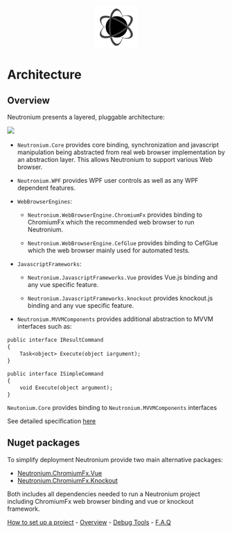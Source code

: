 <p align="center"><img <p align="center"><img width="100"src="../../Deploy/logo.png"></p>

# Architecture

## Overview

Neutronium presents a layered, pluggable architecture:

![](../images/Architecture.png)


* `Neutronium.Core` provides core binding, synchronization and javascript manipulation being abstracted from real web browser implementation by an abstraction layer. This allows Neutronium to support various Web browser.

* `Neutronium.WPF` provides WPF user controls as well as any WPF dependent features.

* `WebBrowserEngines`:

    * `Neutronium.WebBrowserEngine.ChromiumFx` provides binding to ChromiumFx which the recommended web browser to run Neutronium.

    * `Neutronium.WebBrowserEngine.CefGlue` provides binding to CefGlue which the  web browser mainly used for automated tests.

* `JavascriptFrameworks`:

    * `Neutronium.JavascriptFrameworks.Vue` provides Vue.js binding and any vue specific feature.

    * `Neutronium.JavascriptFrameworks.knockout` provides knockout.js binding and any vue specific feature.

* `Neutronium.MVVMComponents` provides additional abstraction to MVVM interfaces such as:

```CSharp
public interface IResultCommand
{
    Task<object> Execute(object iargument);
}
```

```CSharp
public interface ISimpleCommand
{
    void Execute(object argument);
}
```
`Neutonium.Core` provides binding to `Neutronium.MVVMComponents` interfaces 

See detailed specification [here](./MVVMComponents.md)


## Nuget packages

To simplify deployment Neutronium provide two main alternative packages:

* [Neutronium.ChromiumFx.Vue](https://www.nuget.org/packages/Neutronium.ChromiumFx.Vue/)
* [Neutronium.ChromiumFx.Knockout](https://www.nuget.org/packages/Neutronium.ChromiumFx.Knockout/)

Both includes all dependencies needed to run a Neutronium project including ChromiumFx web browser binding and vue or knockout framework.

[How to set up a project](./SetUp.md) - [Overview](./Overview.md) - [Debug Tools](./Tools.md) - [F.A.Q](./FAQ.md)



